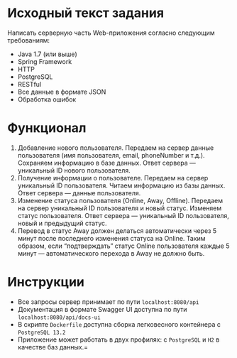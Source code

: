 # Исходный текст задания

Написать серверную часть
Web-приложения согласно следующим
требованиям:

- Java 1.7 (или выше)
- Spring Framework
- HTTP
- PostgreSQL
- RESTful 
- Все данные в формате JSON 
- Обработка ошибок

# Функционал

1. Добавление нового пользователя. 
   Передаем на сервер данные пользователя 
   (имя пользователя, email, phoneNumber и т.д.). 
   Сохраняем информацию в базе данных. 
   Ответ сервера — уникальный ID нового пользователя.
2. Получение информации о пользователе. 
   Передаем на сервер уникальный ID пользователя. 
   Читаем информацию из базы данных. 
   Ответ сервера — данные пользователя.
3. Изменение статуса пользователя (Online, Away, Offline). 
   Передаем на сервер уникальный ID пользователя и новый статус. 
   Изменяем статус пользователя. 
   Ответ сервера — уникальный ID пользователя, новый и предыдущий статус.
4. Перевод в статус Away должен делаться автоматически через 5 
   минут после последнего изменения статуса на Online. 
   Таким образом, если “подтверждать” статус Online пользователя 
   каждые 5 минут — автоматического перехода в Away не должно быть.
   
# Инструкции

- Все запросы сервер принимает по пути `localhost:8080/api`
- Документация в формате Swagger UI доступна по пути `localhost:8080/api/docs-ui`
- В скрипте `Dockerfile` доступна сборка легковесного контейнера с `PostgreSQL 13.2`
- Приложение может работать в двух профилях: с `PostgreSQL` и `H2` в качестве баз данных.=
